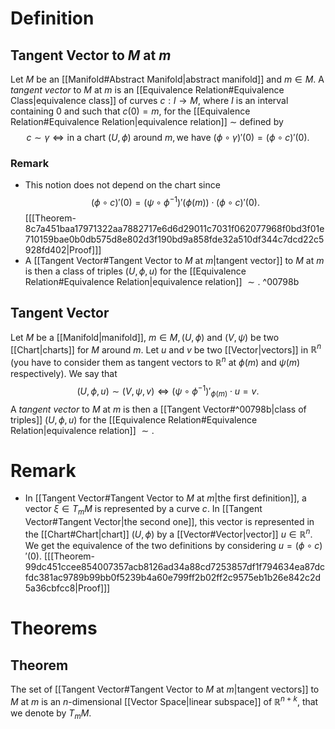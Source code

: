 # Definition
## Tangent Vector to $M$ at $m$
Let $M$ be an [[Manifold#Abstract Manifold|abstract manifold]] and $m \in M.$ A _tangent vector_ to $M$ at $m$ is an [[Equivalence Relation#Equivalence Class|equivalence class]] of curves $c : I \to M,$ where $I$ is an interval containing 0 and such that $c(0) = m,$ for the [[Equivalence Relation#Equivalence Relation|equivalence relation]] $\sim$ defined by $$c \sim \gamma \iff \text{in a chart } (U, \phi) \text{ around } m, \text{we have } (\phi \circ \gamma)'(0) = (\phi \circ c)'(0).$$
### Remark
- This notion does not depend on the chart since $$(\phi \circ c)'(0) = (\psi \circ \phi^{-1})'(\phi(m)) \cdot (\phi \circ c)'(0).$$ \[[[Theorem-8c7a451baa17971322aa7882717e6d6d29011c7031f062077968f0bd3f01e710159bae0b0db575d8e802d3f190bd9a858fde32a510df344c7dcd22c5928fd402|Proof]]\]
- A [[Tangent Vector#Tangent Vector to $M$ at $m$|tangent vector]] to $M$ at $m$ is then a class of triples $(U, \phi, u)$ for the [[Equivalence Relation#Equivalence Relation|equivalence relation]] $\sim.$ ^00798b

## Tangent Vector
Let $M$ be a [[Manifold|manifold]], $m \in M, (U, \phi)$ and $(V, \psi)$ be two [[Chart|charts]] for $M$ around $m$. Let $u$ and $v$ be two [[Vector|vectors]] in $\mathbb{R}^n$ (you have to consider them as tangent vectors to $\mathbb{R}^n$ at $\phi(m)$ and $\psi(m)$ respectively). We say that $$(U, \phi, u) \sim (V, \psi, v) \iff (\psi \circ \phi^{-1})'_{\phi(m)}\cdot u = v.$$ A *tangent vector* to $M$ at $m$ is then a [[Tangent Vector#^00798b|class of triples]]  $(U, \phi, u)$ for the [[Equivalence Relation#Equivalence Relation|equivalence relation]] $\sim.$

# Remark
- In [[Tangent Vector#Tangent Vector to $M$ at $m$|the first definition]], a vector $\xi \in T_mM$ is represented by a curve $c.$ In [[Tangent Vector#Tangent Vector|the second one]], this vector is represented in the [[Chart#Chart|chart]] $(U, \phi)$ by a [[Vector#Vector|vector]] $u \in \mathbb{R}^n.$ We get the equivalence of the two definitions by considering $u = (\phi \circ c)'(0).$ \[[[Theorem-99dc451ccee854007357acb8126ad34a88cd7253857df1f794634ea87dcfdc381ac9789b99bb0f5239b4a60e799ff2b02ff2c9575eb1b26e842c2d5a36cbfcc8|Proof]]\]
# Theorems
## Theorem
The set of [[Tangent Vector#Tangent Vector to $M$ at $m$|tangent vectors]] to $M$ at $m$ is an $n$-dimensional [[Vector Space|linear subspace]] of $\mathbb{R}^{n + k},$ that we denote by $T_mM.$   